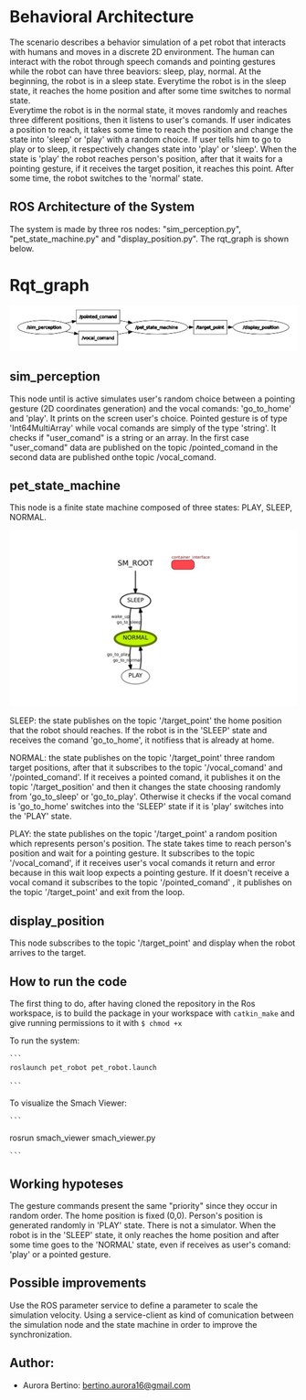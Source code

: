 # Behavioral Architecture
The scenario describes a behavior simulation of a pet robot that interacts with humans and moves in a discrete 2D environment. 
The human can interact with the robot through speech comands and pointing gestures while the robot can have three beaviors: sleep, play, normal.
At the beginning, the robot is in a sleep state. Everytime the robot is in the sleep state, it reaches the home position and after some time switches to normal state.  
Everytime the robot is in the normal state, it moves randomly and reaches three different positions, then it listens to user's comands. If user indicates a position to reach, it takes some time to reach the position and change the state into 'sleep' or 'play' with a random choice.
If user tells him to go to play or to sleep, it respectively changes state into 'play' or 'sleep'.
When the state is 'play' the robot reaches person's position, after that it waits for a pointing gesture, if it receives the target position, it reaches this point. After some time, the robot switches to the 'normal' state. 


## ROS Architecture of the System
The system is made by three ros nodes: "sim_perception.py", "pet_state_machine.py" and "display_position.py". 
The rqt_graph is shown below.

# Rqt_graph
<p align="center"> 
<img src=https://github.com/au1698/Experimental-Lab-Assignments-Robotics/blob/main/pet_robot/Images/rqt_graph_pet_robot.png raw=true">
</p>

## sim_perception
This node until is active simulates user's random choice between a pointing gesture (2D coordinates generation) and the vocal comands: 'go_to_home' and 'play'. 
It prints on the screen user's choice. 
Pointed gesture is of type 'Int64MultiArray' while vocal comands are simply of the type 'string'.
It checks if "user_comand" is a string or an array. In the first case "user_comand" data are published on the topic /pointed_comand in the second data are published onthe topic /vocal_comand.

## pet_state_machine
This node is a finite state machine composed of three states: PLAY, SLEEP, NORMAL.

<p align="center"> 
<img src=https://github.com/au1698/Experimental-Lab-Assignments-Robotics/blob/main/pet_robot/Images/pet_state_machine.jpeg raw=true">
</p>

SLEEP: the state publishes on the topic '/target_point' the home position that the robot should reaches. If the robot is in the 'SLEEP' state and receives the comand 'go_to_home', it notifiess that is already at home. 

NORMAL: the state publishes on the topic '/target_point' three random target positions, after that  it subscribes to the topic '/vocal_comand' and '/pointed_comand'. If it receives a pointed comand, it publishes it on the topic '/target_position' and then it changes the state choosing randomly from 'go_to_sleep' or 'go_to_play'. Otherwise it checks if the vocal comand is 'go_to_home' switches into the 'SLEEP' state if it  is 'play' switches into the 'PLAY' state. 

PLAY: the state publishes on the topic '/target_point' a random position which represents person's position. The state takes time to reach person's position and wait for a pointing gesture. It subscribes to the topic '/vocal_comand', if it receives user's vocal comands it return and error because in this wait loop expects a pointing gesture. If it doesn't receive a vocal comand it subscribes to the topic '/pointed_comand' , it publishes on the topic '/target_point' and exit from the loop. 

## display_position
This node subscribes to the topic '/target_point' and display when the robot arrives to the target. 


## How to run the code
The first thing to do, after having cloned the repository in the Ros workspace, is to build the package in your workspace with
    ```
    catkin_make
    ```
and give running permissions to it with
    ```
    $ chmod +x
    ```

To run the system:
    
    ```
    roslaunch pet_robot pet_robot.launch
    
    ```
To visualize the Smach Viewer:

    ```
 rosrun smach_viewer smach_viewer.py
    
    ```

## Working hypoteses
The gesture commands present the same "priority" since they occur in random order.
The home position is fixed (0,0). 
Person's position is generated randomly in 'PLAY' state. 
There is not a simulator. 
When the robot is in the 'SLEEP' state, it only reaches the home position and after some time goes to the 'NORMAL' state, even if receives as user's comand: 'play' or a pointed gesture.

## Possible improvements
Use the ROS parameter service to define a parameter to scale the simulation velocity. 
Using a service-client as kind of comunication between the simulation node and the state machine in order to improve the synchronization. 

## Author: 

* Aurora Bertino: bertino.aurora16@gmail.com
